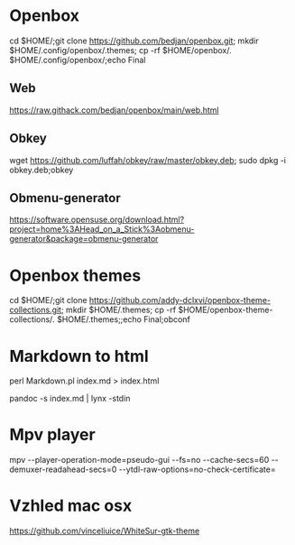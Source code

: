 # Openbox

cd $HOME/;git clone https://github.com/bedjan/openbox.git; mkdir $HOME/.config/openbox/.themes; cp -rf $HOME/openbox/*.* $HOME/.config/openbox/;echo Final

## Web

https://raw.githack.com/bedjan/openbox/main/web.html

## Obkey

wget https://github.com/luffah/obkey/raw/master/obkey.deb; sudo dpkg -i obkey.deb;obkey

## Obmenu-generator

https://software.opensuse.org/download.html?project=home%3AHead_on_a_Stick%3Aobmenu-generator&package=obmenu-generator

# Openbox themes

cd $HOME/;git clone https://github.com/addy-dclxvi/openbox-theme-collections.git; mkdir $HOME/.themes; cp -rf $HOME/openbox-theme-collections/*.* $HOME/.themes;;echo Final;obconf

# Markdown to html

perl Markdown.pl index.md > index.html

pandoc -s index.md | lynx -stdin

# Mpv player

mpv  --player-operation-mode=pseudo-gui   --fs=no  --cache-secs=60 --demuxer-readahead-secs=0 --ytdl-raw-options=no-check-certificate=

# Vzhled mac osx

https://github.com/vinceliuice/WhiteSur-gtk-theme

